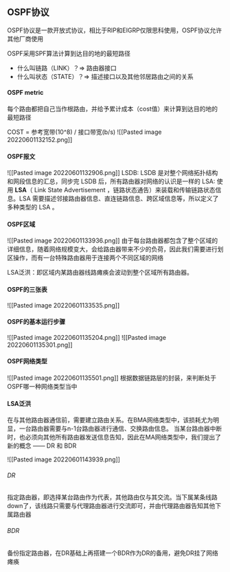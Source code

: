 ## OSPF协议
OSPF协议是一款开放式协议，相比于RIP和EIGRP仅限思科使用，OSPF协议允许其他厂商使用

OSPF采用SPF算法计算到达目的地的最短路径
- 什么叫链路（LINK）？=> 路由器接口
- 什么叫状态（STATE）？=> 描述接口以及其他邻居路由之间的关系

#### OSPF metric
每个路由都把自己当作根路由，并给予累计成本（cost值）来计算到达目的地的最短路径

COST = 参考宽带(10^8) / 接口带宽(b/s)
![[Pasted image 20220601132152.png]]

#### OSPF报文
![[Pasted image 20220601132906.png]]
LSDB: LSDB 是对整个网络拓扑结构和网段信息的汇总，同步完 LSDB 后，所有路由器对网络的认识是一样的
LSA: 使用 **LSA**（ Link State Advertisement ，链路状态通告）来装载和传输链路状态信息。LSA 需要描述邻接路由器信息、直连链路信息、跨区域信息等，所以定义了多种类型的 LSA 。
#### OSPF区域
![[Pasted image 20220601133936.png]]
由于每台路由器都包含了整个区域的详细信息，随着网络规模变大，会给路由器带来不少的负荷，因此我们需要进行划区操作，而有一台特殊路由器用于连接两个不同区域的网络

LSA泛洪：即区域内某路由器线路瘫痪会波动到整个区域所有路由器。
#### OSPF的三张表
![[Pasted image 20220601133535.png]]

#### OSPF的基本运行步骤
![[Pasted image 20220601135204.png]]
![[Pasted image 20220601135301.png]]


#### OSPF网络类型
![[Pasted image 20220601135501.png]]
根据数据链路层的封装，来判断处于OSPF哪一种网络类型当中

#### LSA泛洪
在与其他路由器通信前，需要建立路由关系。在BMA网络类型中，该损耗尤为明显，一台路由器需要与n-1台路由器进行通信、交换路由信息。
当某台路由器中断时，也必须向其他所有路由器发送信息告知，因此在MA网络类型中，我们提出了新的概念 —— DR 和 BDR

![[Pasted image 20220601143939.png]]

###### DR
指定路由器，即选择某台路由作为代表，其他路由仅与其交流。当下属某条线路down了，该线路只需要与代理路由器进行交流即可，并由代理路由器告知其他下属路由器

###### BDR
备份指定路由器，在DR基础上再搭建一个BDR作为DR的备用，避免DR挂了网络瘫痪

